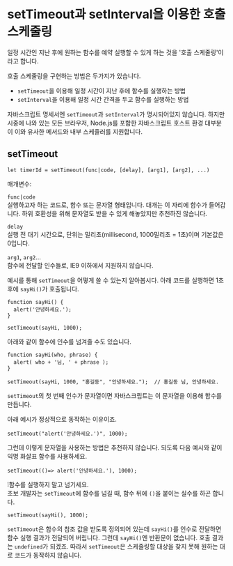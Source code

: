 # setTimeout과 setInterval을 이용한 호출 스케줄링

일정 시간인 지난 후에 원하는 함수를 예약 실행할 수 있게 하는 것을 '호출 스케줄링'이라고 합니다.   
   
호출 스케줄링을 구현하는 방법은 두가지가 있습니다.
- `setTimeout`을 이용해 일정 시간이 지난 후에 함수를 실행하는 방법
- `setInterval`을 이용해 일정 시간 간격을 두고 함수를 실행하는 방법

자바스크립트 명세서엔 `setTimeout`과 `setInterval`가 명시되어있지 않습니다. 하지만 시중에 나와 있는 모든 브라우저, Node.js를 포함한 자바스크립트 호스트 환경 대부분이 이와 유사한 메서드와 내부 스케줄러를 지원합니다.
   


## setTimeout
   
```
let timerId = setTimeout(func|code, [delay], [arg1], [arg2], ...)
```
   
매개변수:   
   
`func|code`   
실행하고자 하는 코드로, 함수 또는 문자열 형태입니다. 대개는 이 자리에 함수가 들어갑니다. 하위 호환성을 위해 문자열도 받을 수 있게 해놓았지만 추천하진 않습니다.   
   
`delay`   
실행 전 대기 시간으로, 단위는 밀리초(millisecond, 1000밀리초 = 1초)이며 기본값은 0입니다.   
   
`arg1`, `arg2`...   
함수에 전달할 인수들로, IE9 이하에서 지원하지 않습니다.   
   
예시를 통해 `setTimeout`을 어떻게 쓸 수 있는지 알아봅시다. 아래 코드를 실행하면 1초 후에 `sayHi()`가 호출됩니다.
```
function sayHi() {
  alert('안녕하세요.');
}

setTimeout(sayHi, 1000);
```
아래와 같이 함수에 인수를 넘겨줄 수도 있습니다.
```
function sayHi(who, phrase) {
  alert( who + '님, ' + phrase );
}

setTimeout(sayHi, 1000, "홍길동", "안녕하세요.");  // 홍길동 님, 안녕하세요.
```

`setTimeout`의 첫 번째 인수가 문자열이면 자바스크립트는 이 문자열을 이용해 함수를 만듭니다.   
   
아래 예시가 정상적으로 동작하는 이유이죠.
```
setTimeout("alert('안녕하세요.')", 1000);
```
그런데 이렇게 문자열을 사용하는 방법은 추천하지 않습니다. 되도록 다음 예시와 같이 익명 화살표 함수를 사용하세요.
```
setTimeout(()=> alert('안녕하세요.'), 1000);
```
   
❕함수를 실행하지 말고 넘기세요.   
초보 개발자는 `setTimeout`에 함수를 넘길 때, 함수 뒤에 `()`을 붙이는 실수를 하곤 합니다.
```
setTimeout(sayHi(), 1000);
```
`setTimeout`은 함수의 참조 값을 받도록 정의되어 있는데 `sayHi()`를 인수로 전달하면 함수 실행 결과가 전달되어 버립니다. 그런데 `sayHi()`엔 반환문이 없습니다. 호출 결과는 `undefined`가 되겠죠. 따라서 `setTimeout`은 스케줄링할 대상을 찾지 못해 원하는 대로 코드가 동작하지 않습니다.
